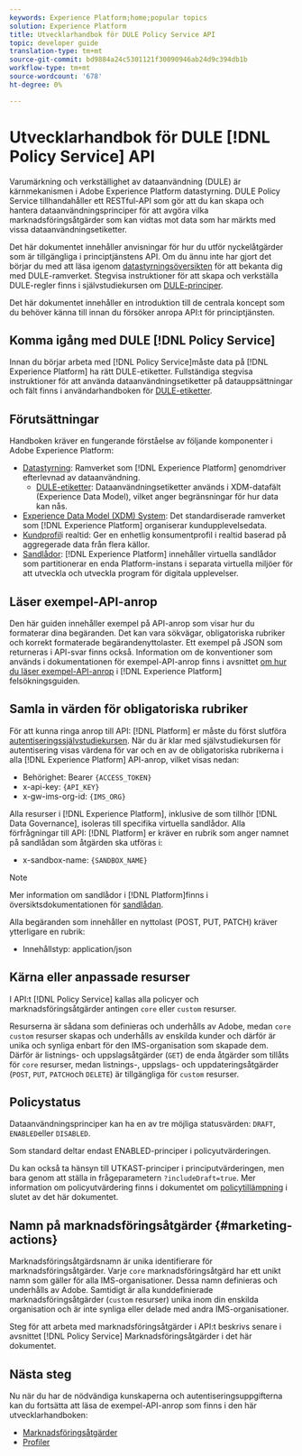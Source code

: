 ```yaml
---
keywords: Experience Platform;home;popular topics
solution: Experience Platform
title: Utvecklarhandbok för DULE Policy Service API
topic: developer guide
translation-type: tm+mt
source-git-commit: bd9884a24c5301121f30090946ab24d9c394db1b
workflow-type: tm+mt
source-wordcount: '678'
ht-degree: 0%

---
```



# Utvecklarhandbok för DULE [!DNL Policy Service] API

Varumärkning och verkställighet av dataanvändning (DULE) är kärnmekanismen i Adobe Experience Platform datastyrning. DULE Policy Service tillhandahåller ett RESTful-API som gör att du kan skapa och hantera dataanvändningsprinciper för att avgöra vilka marknadsföringsåtgärder som kan vidtas mot data som har märkts med vissa dataanvändningsetiketter.

Det här dokumentet innehåller anvisningar för hur du utför nyckelåtgärder som är tillgängliga i principtjänstens API. Om du ännu inte har gjort det börjar du med att läsa igenom [datastyrningsöversikten](../home.md) för att bekanta dig med DULE-ramverket. Stegvisa instruktioner för att skapa och verkställa DULE-regler finns i självstudiekursen om [DULE-principer](../policies/create.md).

Det här dokumentet innehåller en introduktion till de centrala koncept som du behöver känna till innan du försöker anropa API:t för principtjänsten.

## Komma igång med DULE [!DNL Policy Service]

Innan du börjar arbeta med [!DNL Policy Service]måste data på [!DNL Experience Platform] ha rätt DULE-etiketter. Fullständiga stegvisa instruktioner för att använda dataanvändningsetiketter på datauppsättningar och fält finns i användarhandboken för [DULE-etiketter](../labels/user-guide.md).

## Förutsättningar

Handboken kräver en fungerande förståelse av följande komponenter i Adobe Experience Platform:

* [Datastyrning](../home.md): Ramverket som [!DNL Experience Platform] genomdriver efterlevnad av dataanvändning.
   * [DULE-etiketter](../labels/overview.md): Dataanvändningsetiketter används i XDM-datafält (Experience Data Model), vilket anger begränsningar för hur data kan nås.
* [Experience Data Model (XDM) System](../../xdm/home.md): Det standardiserade ramverket som [!DNL Experience Platform] organiserar kundupplevelsedata.
* [Kundprofil](../../profile/home.md)i realtid: Ger en enhetlig konsumentprofil i realtid baserad på aggregerade data från flera källor.
* [Sandlådor](../../sandboxes/home.md): [!DNL Experience Platform] innehåller virtuella sandlådor som partitionerar en enda Platform-instans i separata virtuella miljöer för att utveckla och utveckla program för digitala upplevelser.

## Läser exempel-API-anrop

Den här guiden innehåller exempel på API-anrop som visar hur du formaterar dina begäranden. Det kan vara sökvägar, obligatoriska rubriker och korrekt formaterade begärandenyttolaster. Ett exempel på JSON som returneras i API-svar finns också. Information om de konventioner som används i dokumentationen för exempel-API-anrop finns i avsnittet [om hur du läser exempel-API-anrop](../../landing/troubleshooting.md#how-do-i-format-an-api-request) i [!DNL Experience Platform] felsökningsguiden.

## Samla in värden för obligatoriska rubriker

För att kunna ringa anrop till API: [!DNL Platform] er måste du först slutföra [autentiseringssjälvstudiekursen](../../tutorials/authentication.md). När du är klar med självstudiekursen för autentisering visas värdena för var och en av de obligatoriska rubrikerna i alla [!DNL Experience Platform] API-anrop, vilket visas nedan:

* Behörighet: Bearer `{ACCESS_TOKEN}`
* x-api-key: `{API_KEY}`
* x-gw-ims-org-id: `{IMS_ORG}`

Alla resurser i [!DNL Experience Platform], inklusive de som tillhör [!DNL Data Governance], isoleras till specifika virtuella sandlådor. Alla förfrågningar till API: [!DNL Platform] er kräver en rubrik som anger namnet på sandlådan som åtgärden ska utföras i:

* x-sandbox-name: `{SANDBOX_NAME}`

>[!NOTE]
>
>Mer information om sandlådor i [!DNL Platform]finns i översiktsdokumentationen för [sandlådan](../../sandboxes/home.md).

Alla begäranden som innehåller en nyttolast (POST, PUT, PATCH) kräver ytterligare en rubrik:

* Innehållstyp: application/json

## Kärna eller anpassade resurser

I API:t [!DNL Policy Service] kallas alla policyer och marknadsföringsåtgärder antingen `core` eller `custom` resurser.

Resurserna är sådana som definieras och underhålls av Adobe, medan `core` `custom` resurser skapas och underhålls av enskilda kunder och därför är unika och synliga enbart för den IMS-organisation som skapade dem. Därför är listnings- och uppslagsåtgärder (`GET`) de enda åtgärder som tillåts för `core` resurser, medan listnings-, uppslags- och uppdateringsåtgärder (`POST`, `PUT`, `PATCH`och `DELETE`) är tillgängliga för `custom` resurser.

## Policystatus

Dataanvändningsprinciper kan ha en av tre möjliga statusvärden: `DRAFT`, `ENABLED`eller `DISABLED`.

Som standard deltar endast ENABLED-principer i policyutvärderingen.

Du kan också ta hänsyn till UTKAST-principer i principutvärderingen, men bara genom att ställa in frågeparametern `?includeDraft=true`. Mer information om policyutvärdering finns i dokumentet om [policytillämpning](../enforcement/overview.md) i slutet av det här dokumentet.

## Namn på marknadsföringsåtgärder {#marketing-actions}

Marknadsföringsåtgärdsnamn är unika identifierare för marknadsföringsåtgärder. Varje `core` marknadsföringsåtgärd har ett unikt namn som gäller för alla IMS-organisationer. Dessa namn definieras och underhålls av Adobe. Samtidigt är alla kunddefinierade marknadsföringsåtgärder (`custom` resurser) unika inom din enskilda organisation och är inte synliga eller delade med andra IMS-organisationer.

Steg för att arbeta med marknadsföringsåtgärder i API:t beskrivs senare i avsnittet [!DNL Policy Service] Marknadsföringsåtgärder [](#marketing-actions) i det här dokumentet.

## Nästa steg

Nu när du har de nödvändiga kunskaperna och autentiseringsuppgifterna kan du fortsätta att läsa de exempel-API-anrop som finns i den här utvecklarhandboken:

* [Marknadsföringsåtgärder](marketing-actions.md)
* [Profiler](policies.md)